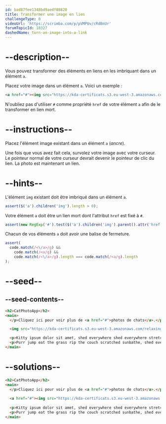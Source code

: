 ```yaml
---
id: bad87fee1348bd9aedf08820
title: Transformer une image en lien
challengeType: 0
videoUrl: 'https://scrimba.com/p/pVMPUv/cRdBnUr'
forumTopicId: 18327
dashedName: turn-an-image-into-a-link
---
```


# --description--

Vous pouvez transformer des éléments en liens en les imbriquant dans un élément `a`.

Placez votre image dans un élément `a`. Voici un exemple :

```html
<a href="#"><img src="https://kda-certificats.s3.eu-west-3.amazonaws.com/relaxing_cat_4b5892f189.jpg?7969519" alt="Un joli chat orange couché sur le dos."></a>
```

N'oubliez pas d'utiliser `#` comme propriété `href` de votre élément `a` afin de le transformer en lien mort.

# --instructions--

Placez l'élément image existant dans un élément `a` (*ancre*).

Une fois que vous avez fait cela, survolez votre image avec votre curseur. Le pointeur normal de votre curseur devrait devenir le pointeur de clic du lien. La photo est maintenant un lien.

# --hints--

L'élément `img` existant doit être imbriqué dans un élément `a`.

```js
assert($('a').children('img').length > 0);
```

Votre élément `a` doit être un lien mort dont l'attribut `href` est fixé à `#`.

```js
assert(new RegExp('#').test($('a').children('img').parent().attr('href')));
```

Chacun de vos éléments `a` doit avoir une balise de fermeture.

```js
assert(
  code.match(/<\/a>/g) &&
    code.match(/<a/g) &&
    code.match(/<\/a>/g).length === code.match(/<a/g).length
);
```

# --seed--

## --seed-contents--

```html
<h2>CatPhotoApp</h2>
<main>
  </p>Cliquez ici pour voir plus de <a href="#">photos de chats</a>.</p>

  <img src="https://kda-certificats.s3.eu-west-3.amazonaws.com/relaxing_cat_4b5892f189.jpg?7969519" alt="Un joli chat orange couché sur le dos.">

  <p>Kitty ipsum dolor sit amet, shed everywhere shed everywhere stretching attack your ankles chase the red dot, hairball run catnip eat the grass sniff.</p>
  <p>Purr jump eat the grass rip the couch scratched sunbathe, shed everywhere rip the couch sleep in the sink fluffy fur catnip scratched.</p>
</main>
```

# --solutions--

```html
<h2>CatPhotoApp</h2>
<main>
  </p>Cliquez ici pour voir plus de <a href="#">photos de chats</a>.</p>
  
  <a href="#"><img src="https://kda-certificats.s3.eu-west-3.amazonaws.com/relaxing_cat_4b5892f189.jpg?7969519" alt="Un joli chat orange couché sur le dos."></a>
  
  <p>Kitty ipsum dolor sit amet, shed everywhere shed everywhere stretching attack your ankles chase the red dot, hairball run catnip eat the grass sniff.</p>
  <p>Purr jump eat the grass rip the couch scratched sunbathe, shed everywhere rip the couch sleep in the sink fluffy fur catnip scratched.</p>
</main>
```
